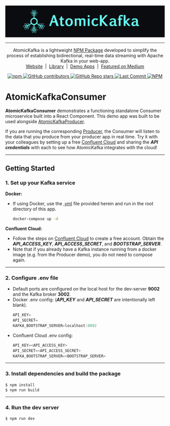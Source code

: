 ![AtomicKafka_MastHead](./assets/atomic-kafka-logo.png)

---

<p align="center">AtomicKafka is a lightweight <a href="https://www.npmjs.com/package/atomic-kafka"> NPM Package</a> developed to simplify the process of establishing bidirectional, real-time data streaming with Apache Kafka in your web-app.
<br>
<a href="http://www.atomickafka.com/">Website</a><span>&nbsp; | &nbsp;</span><a href="https://github.com/oslabs-beta/AtomicKafka">Library</a><span>&nbsp; | &nbsp;</span><a href="https://github.com/AtomicKafka">Demo Apps</a><span>&nbsp; | &nbsp;</span><a href="https://medium.com/@dbehmoaras/2eb79b20eaae?source=friends_link&sk=843b83b81eb79f37f0d2b8a96ce26212">Featured on Medium</a></p>


<p align="center">

  <a href="https://www.npmjs.com/package/atomic-kafka">
    <img alt="npm" src="https://img.shields.io/npm/v/atomic-kafka?color=%2366FCF1&style=for-the-badge">
  </a>
  <a href="https://github.com/oslabs-beta/atomickafka/graphs/contributors">
    <img alt="GitHub contributors" src="https://img.shields.io/github/contributors/oslabs-beta/atomickafka?color=%2366FCF1&style=for-the-badge">
  </a>
  <a href="https://github.com/oslabs-beta/AtomicKafka/stargazers">
    <img alt="GitHub Repo stars" src="https://img.shields.io/github/stars/oslabs-beta/AtomicKafka?color=%2366FCF1&style=for-the-badge">
  </a>
  <a href="https://github.com/oslabs-beta/atomickafka/blob/main/LICENSE">
    <img alt="Last Commit" src="https://img.shields.io/github/last-commit/oslabs-beta/AtomicKafka?color=%2366FCF1&style=for-the-badge">
  </a>
  <a href="https://github.com/oslabs-beta/atomickafka/blob/main/LICENSE">
    <img alt="NPM" src="https://img.shields.io/npm/l/atomic-kafka?color=%2366FCF1&style=for-the-badge">
  </a>
</p>


# **AtomicKafkaConsumer**

**AtomicKafkaConsumer** demonstrates a functioning standalone Consumer microservice built into a React Component. This demo app was built to be used alongside [AtomicKafkaProducer](https://github.com/AtomicKafka/atomicKafkaProducer).

If you are running the corresponding [Producer](https://github.com/AtomicKafka/atomicKafkaProducer), the Consumer will listen to the data that you produce from your producer app in real time. Try it with your colleagues by setting up a free [Confluent Cloud](https://www.confluent.io/confluent-cloud/) and sharing the ***API credentials*** with each to see how AtomicKafka integrates with the cloud!



---


## **Getting Started**

### **1.** Set up your Kafka service

**Docker:**
  - If using Docker, use the [.yml](https://github.com/AtomicKafka/atomicKafkaConsumer/blob/main/docker-compose.yml) file provided herein and run in the root directory of this app.

    ```sh
    docker-compose up -d
    ```
**Confluent Cloud:**
  - Follow the steps on [Confluent Cloud](https://www.confluent.io/confluent-cloud/) to create a free account. Obtain the ***API_ACCESS_KEY***, ***API_ACCESS_SECRET***, and ***BOOTSTRAP_SERVER***.
  - Note that if you already have a Kafka instance running from a docker image (e.g. from the Producer demo), you do not need to compose again.
---
### **2.** Configure .env file
- Default ports are configured on the local host for the dev-server **9002** and the Kafka broker **3002**.
- Docker .env config: (**_API_KEY_** and **_API_SECRET_** are intentionally left blank).
  ```js
  API_KEY=
  API_SECRET=
  KAFKA_BOOTSTRAP_SERVER=localhost:9092
  ```
- Confluent Cloud .env config:
  ```js
  API_KEY=<API_ACCESS_KEY>
  API_SECRET=<API_ACCESS_SECRET>
  KAFKA_BOOTSTRAP_SERVER=<BOOTSTRAP_SERVER>
  ```

---
### **3.** Install dependencies and build the package
```
$ npm install
$ npm run build
```
---

### **4.** Run the dev server

```
$ npm run dev
```



